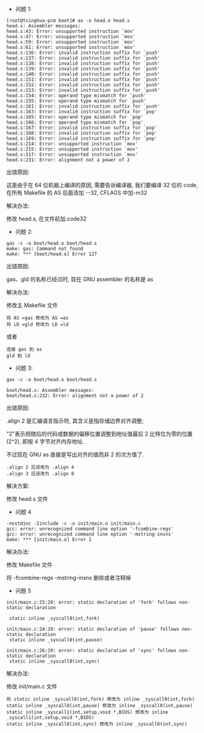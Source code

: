 - 问题 1:

```
[root@tsinghua-pcm boot]# as -o head.o head.s
head.s: Assembler messages:
head.s:43: Error: unsupported instruction `mov'
head.s:47: Error: unsupported instruction `mov'
head.s:59: Error: unsupported instruction `mov'
head.s:61: Error: unsupported instruction `mov'
head.s:136: Error: invalid instruction suffix for `push'
head.s:137: Error: invalid instruction suffix for `push'
head.s:138: Error: invalid instruction suffix for `push'
head.s:139: Error: invalid instruction suffix for `push'
head.s:140: Error: invalid instruction suffix for `push'
head.s:151: Error: invalid instruction suffix for `push'
head.s:152: Error: invalid instruction suffix for `push'
head.s:153: Error: invalid instruction suffix for `push'
head.s:154: Error: operand type mismatch for `push'
head.s:155: Error: operand type mismatch for `push'
head.s:161: Error: invalid instruction suffix for `push'
head.s:163: Error: invalid instruction suffix for `pop'
head.s:165: Error: operand type mismatch for `pop'
head.s:166: Error: operand type mismatch for `pop'
head.s:167: Error: invalid instruction suffix for `pop'
head.s:168: Error: invalid instruction suffix for `pop'
head.s:169: Error: invalid instruction suffix for `pop'
head.s:214: Error: unsupported instruction `mov'
head.s:215: Error: unsupported instruction `mov'
head.s:217: Error: unsupported instruction `mov'
head.s:231: Error: alignment not a power of 2
```

出错原因:

这是由于在 64 位机器上编译的原因, 需要告诉编译器, 我们要编译 32 位的 code, 在所有 Makefile 的 AS 后面添加 --32, CFLAGS 中加-m32

解决办法:

修改 head.s, 在文件前加.code32

- 问题 2:

```
gas -c -o boot/head.o boot/head.s
make: gas: Command not found
make: *** [boot/head.o] Error 127
```

出错原因:

gas、gld 的名称已经过时, 现在 GNU assembler 的名称是 as


解决办法:

修改主 Makefile 文件

```
将 AS =gas 修改为 AS =as
将 LD =gld 修改为 LD =ld
```

或者

```
连接 gas 到 as
gld 到 ld
```

- 问题 3:

```
gas -c -o boot/head.o boot/head.s

boot/head.s: Assembler messages:
boot/head.s:232: Error: alignment not a power of 2
```

出错原因:

.align 2 是汇编语言指示符, 其含义是指存储边界对齐调整;

"2"表示把随后的代码或数据的偏移位置调整到地址值最后 2 比特位为零的位置(2^2), 即按 4 字节对齐内存地址.

不过现在 GNU as 直接是写出对齐的值而非 2 的次方值了.

```
.align 2 应该改为 .align 4
.align 3 应该改为 .align 8
```

解决方案:

修改 head.s 文件

- 问题 4

```
-nostdinc -Iinclude -c -o init/main.o init/main.c
gcc: error: unrecognized command line option '-fcombine-regs'
gcc: error: unrecognized command line option '-mstring-insns'
make: *** [init/main.o] Error 1
```

解决办法:

修改 Makefile 文件

将 -fcombine-regs -mstring-insns 删除或者注释掉

- 问题 5

```
init/main.c:23:29: error: static declaration of 'fork' follows non-static declaration

 static inline _syscall0(int,fork)

init/main.c:24:29: error: static declaration of 'pause' follows non-static declaration
 static inline _syscall0(int,pause)

init/main.c:26:29: error: static declaration of 'sync' follows non-static declaration
 static inline _syscall0(int,sync)
```

解决办法:

修改 init/main.c 文件

```
将 static inline _syscall0(int,fork) 修改为 inline _syscall0(int,fork)
static inline _syscall0(int,pause) 修改为 inline _syscall0(int,pause)
static inline _syscall1(int,setup,void *,BIOS) 修改为 inline _syscall1(int,setup,void *,BIOS)
static inline _syscall0(int,sync) 修改为 inline _syscall0(int,sync)
```
